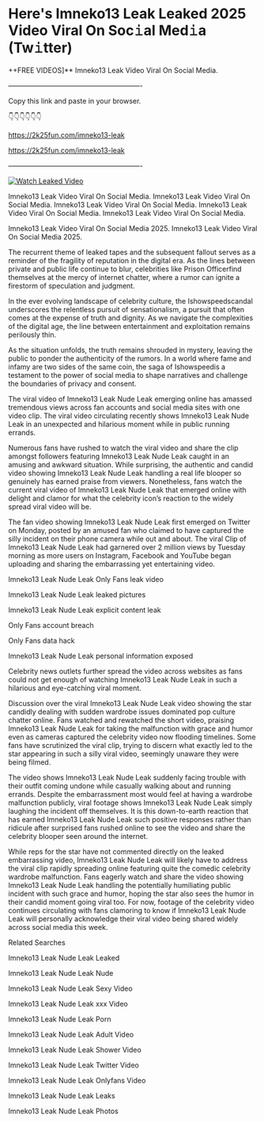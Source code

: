 # Here's Imneko13 Leak Leaked 2025 Video Viral On Soc𝚒al Med𝚒a (Tw𝚒tter)

++FREE VIDEOS]** Imneko13 Leak Video Viral On Social Media.

———————————————————-

Copy this link and paste in your browser.

👇👇👇👇👇👇

https://2k25fun.com/imneko13-leak

https://2k25fun.com/imneko13-leak

———————————————————-

[![Watch Leaked Video](https://miro.medium.com/v2/resize:fit:828/format:webp/1*cilzJN44JGOrTw9NJCrNHA.gif "Watch Leaked Video")](https://2k25fun.com/imneko13-leak)

Imneko13 Leak Video Viral On Social Media. Imneko13 Leak Video Viral On Social Media. Imneko13 Leak Video Viral On Social Media. Imneko13 Leak Video Viral On Social Media. Imneko13 Leak Video Viral On Social Media.

Imneko13 Leak Video Viral On Social Media 2025. Imneko13 Leak Video Viral On Social Media 2025.

The recurrent theme of leaked tapes and the subsequent fallout serves as a reminder of the fragility of reputation in the digital era. As the lines between private and public life continue to blur, celebrities like Prison Officerfind themselves at the mercy of internet chatter, where a rumor can ignite a firestorm of speculation and judgment.

In the ever evolving landscape of celebrity culture, the Ishowspeedscandal underscores the relentless pursuit of sensationalism, a pursuit that often comes at the expense of truth and dignity. As we navigate the complexities of the digital age, the line between entertainment and exploitation remains perilously thin.

As the situation unfolds, the truth remains shrouded in mystery, leaving the public to ponder the authenticity of the rumors. In a world where fame and infamy are two sides of the same coin, the saga of Ishowspeedis a testament to the power of social media to shape narratives and challenge the boundaries of privacy and consent.

The viral video of Imneko13 Leak Nude Leak emerging online has amassed tremendous views across fan accounts and social media sites with one video clip. The viral video circulating recently shows Imneko13 Leak Nude Leak in an unexpected and hilarious moment while in public running errands.

Numerous fans have rushed to watch the viral video and share the clip amongst followers featuring Imneko13 Leak Nude Leak caught in an amusing and awkward situation. While surprising, the authentic and candid video showing Imneko13 Leak Nude Leak handling a real life blooper so genuinely has earned praise from viewers. Nonetheless, fans watch the current viral video of Imneko13 Leak Nude Leak that emerged online with delight and clamor for what the celebrity icon’s reaction to the widely spread viral video will be.

The fan video showing Imneko13 Leak Nude Leak first emerged on Twitter on Monday, posted by an amused fan who claimed to have captured the silly incident on their phone camera while out and about. The viral Clip of Imneko13 Leak Nude Leak had garnered over 2 million views by Tuesday morning as more users on Instagram, Facebook and YouTube began uploading and sharing the embarrassing yet entertaining video.

Imneko13 Leak Nude Leak Only Fans leak video

Imneko13 Leak Nude Leak leaked pictures

Imneko13 Leak Nude Leak explicit content leak

Only Fans account breach

Only Fans data hack

Imneko13 Leak Nude Leak personal information exposed

Celebrity news outlets further spread the video across websites as fans could not get enough of watching Imneko13 Leak Nude Leak in such a hilarious and eye-catching viral moment.

Discussion over the viral Imneko13 Leak Nude Leak video showing the star candidly dealing with sudden wardrobe issues dominated pop culture chatter online. Fans watched and rewatched the short video, praising Imneko13 Leak Nude Leak for taking the malfunction with grace and humor even as cameras captured the celebrity video now flooding timelines. Some fans have scrutinized the viral clip, trying to discern what exactly led to the star appearing in such a silly viral video, seemingly unaware they were being filmed.

The video shows Imneko13 Leak Nude Leak suddenly facing trouble with their outfit coming undone while casually walking about and running errands. Despite the embarrassment most would feel at having a wardrobe malfunction publicly, viral footage shows Imneko13 Leak Nude Leak simply laughing the incident off themselves. It is this down-to-earth reaction that has earned Imneko13 Leak Nude Leak such positive responses rather than ridicule after surprised fans rushed online to see the video and share the celebrity blooper seen around the internet.

While reps for the star have not commented directly on the leaked embarrassing video, Imneko13 Leak Nude Leak will likely have to address the viral clip rapidly spreading online featuring quite the comedic celebrity wardrobe malfunction. Fans eagerly watch and share the video showing Imneko13 Leak Nude Leak handling the potentially humiliating public incident with such grace and humor, hoping the star also sees the humor in their candid moment going viral too. For now, footage of the celebrity video continues circulating with fans clamoring to know if Imneko13 Leak Nude Leak will personally acknowledge their viral video being shared widely across social media this week.

Related Searches

Imneko13 Leak Nude Leak Leaked

Imneko13 Leak Nude Leak Nude

Imneko13 Leak Nude Leak Sexy Video

Imneko13 Leak Nude Leak xxx Video

Imneko13 Leak Nude Leak Porn

Imneko13 Leak Nude Leak Adult Video

Imneko13 Leak Nude Leak Shower Video

Imneko13 Leak Nude Leak Twitter Video

Imneko13 Leak Nude Leak Onlyfans Video

Imneko13 Leak Nude Leak Leaks

Imneko13 Leak Nude Leak Photos